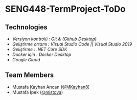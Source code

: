 # SENG448-TermProject-ToDo
## Technologies
* <i> Versiyon kontrolü : Git & (Github Desktop) </i>
* <i> Geliştirme ortamı : Visual Studio Code || Visual Studio 2019 </i>
* <i>Geliştirme  : .NET Core SDK </i>
* <i> Docker için : Docker Desktop </i>
* <i> Google Cloud </i>

## Team Members
* Mustafa Kayhan Arıcan ([@MKayhan8](https://github.com/Mkayhan8/))
* Mustafa İpek ([@mistova](https://github.com/mistova/))
